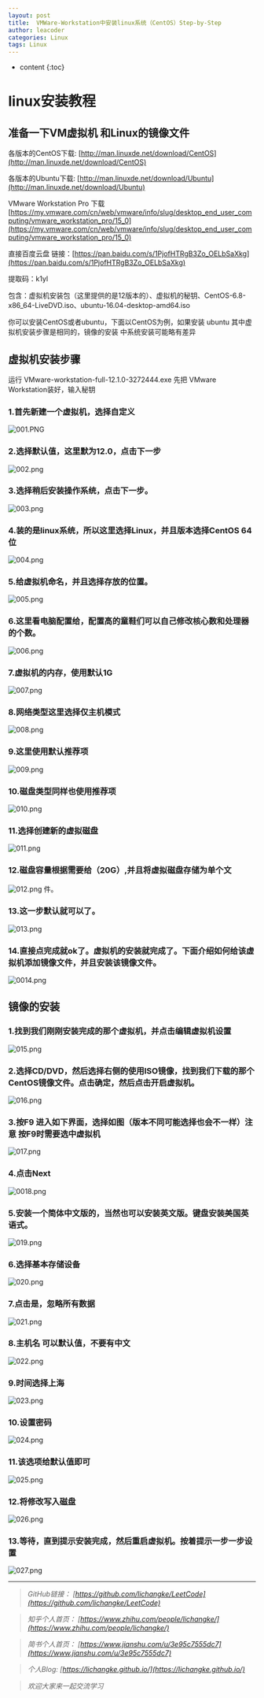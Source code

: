 ```yaml
---
layout: post
title: 	VMWare-Workstation中安装linux系统（CentOS）Step-by-Step
author: leacoder
categories: Linux 
tags: Linux
---
```


* content
{:toc}

# linux安装教程
## 准备一下VM虚拟机 和Linux的镜像文件

各版本的CentOS下载:
[http://man.linuxde.net/download/CentOS](http://man.linuxde.net/download/CentOS)

各版本的Ubuntu下载:
[http://man.linuxde.net/download/Ubuntu](http://man.linuxde.net/download/Ubuntu)

VMware Workstation Pro 下载 [https://my.vmware.com/cn/web/vmware/info/slug/desktop_end_user_computing/vmware_workstation_pro/15_0](https://my.vmware.com/cn/web/vmware/info/slug/desktop_end_user_computing/vmware_workstation_pro/15_0)

直接百度云盘 链接：[https://pan.baidu.com/s/1PjofHTRgB3Zo_OELbSaXkg](https://pan.baidu.com/s/1PjofHTRgB3Zo_OELbSaXkg)  

提取码：k1yl 

包含：虚拟机安装包（这里提供的是12版本的）、虚拟机的秘钥、CentOS-6.8-x86_64-LiveDVD.iso、ubuntu-16.04-desktop-amd64.iso

你可以安装CentOS或者ubuntu，下面以CentOS为例，如果安装 ubuntu 其中虚拟机安装步骤是相同的，镜像的安装 中系统安装可能略有差异

## 虚拟机安装步骤
运行 VMware-workstation-full-12.1.0-3272444.exe 先把 VMware Workstation装好，输入秘钥
### 1.首先新建一个虚拟机，选择自定义
![001.PNG](https://upload-images.jianshu.io/upload_images/16846478-c9ec9f405fcb6a22.PNG?imageMogr2/auto-orient/strip%7CimageView2/2/w/1240)
### 2.选择默认值，这里默为12.0，点击下一步
![002.png](https://upload-images.jianshu.io/upload_images/16846478-fd9cf87a829c3475.png?imageMogr2/auto-orient/strip%7CimageView2/2/w/1240)

### 3.选择稍后安装操作系统，点击下一步。
![003.png](https://upload-images.jianshu.io/upload_images/16846478-32d57c4b755e50f3.png?imageMogr2/auto-orient/strip%7CimageView2/2/w/1240)

### 4.装的是linux系统，所以这里选择Linux，并且版本选择CentOS 64位

![004.png](https://upload-images.jianshu.io/upload_images/16846478-818c0f4943040acb.png?imageMogr2/auto-orient/strip%7CimageView2/2/w/1240)

### 5.给虚拟机命名，并且选择存放的位置。
![005.png](https://upload-images.jianshu.io/upload_images/16846478-17c8d1035eef375f.png?imageMogr2/auto-orient/strip%7CimageView2/2/w/1240)

### 6.这里看电脑配置给，配置高的童鞋们可以自己修改核心数和处理器的个数。
![006.png](https://upload-images.jianshu.io/upload_images/16846478-2052fe72999479ec.png?imageMogr2/auto-orient/strip%7CimageView2/2/w/1240)

### 7.虚拟机的内存，使用默认1G
![007.png](https://upload-images.jianshu.io/upload_images/16846478-30b0945c63a2e4c3.png?imageMogr2/auto-orient/strip%7CimageView2/2/w/1240)

### 8.网络类型这里选择仅主机模式
![008.png](https://upload-images.jianshu.io/upload_images/16846478-89249a7ca581433d.png?imageMogr2/auto-orient/strip%7CimageView2/2/w/1240)

### 9.这里使用默认推荐项
![009.png](https://upload-images.jianshu.io/upload_images/16846478-c17d46ce0b4e602b.png?imageMogr2/auto-orient/strip%7CimageView2/2/w/1240)

### 10.磁盘类型同样也使用推荐项
![010.png](https://upload-images.jianshu.io/upload_images/16846478-90e4f8a55721d2b9.png?imageMogr2/auto-orient/strip%7CimageView2/2/w/1240)

### 11.选择创建新的虚拟磁盘
![011.png](https://upload-images.jianshu.io/upload_images/16846478-45ee8fba60164a3a.png?imageMogr2/auto-orient/strip%7CimageView2/2/w/1240)

### 12.磁盘容量根据需要给（20G）,并且将虚拟磁盘存储为单个文
![012.png](https://upload-images.jianshu.io/upload_images/16846478-c1456626c74d079d.png?imageMogr2/auto-orient/strip%7CimageView2/2/w/1240)
件。
### 13.这一步默认就可以了。
![013.png](https://upload-images.jianshu.io/upload_images/16846478-b80c8604178dd5a7.png?imageMogr2/auto-orient/strip%7CimageView2/2/w/1240)

### 14.直接点完成就ok了。虚拟机的安装就完成了。下面介绍如何给该虚拟机添加镜像文件，并且安装该镜像文件。

![0014.png](https://upload-images.jianshu.io/upload_images/16846478-cefaf115a6d69c15.png?imageMogr2/auto-orient/strip%7CimageView2/2/w/1240)

## 镜像的安装

### 1.找到我们刚刚安装完成的那个虚拟机，并点击编辑虚拟机设置
![015.png](https://upload-images.jianshu.io/upload_images/16846478-8e65c2841b02bca1.png?imageMogr2/auto-orient/strip%7CimageView2/2/w/1240)

### 2.选择CD/DVD，然后选择右侧的使用ISO镜像，找到我们下载的那个CentOS镜像文件。点击确定，然后点击开启虚拟机。

![016.png](https://upload-images.jianshu.io/upload_images/16846478-ec1dbd428ed49f50.png?imageMogr2/auto-orient/strip%7CimageView2/2/w/1240)

### 3.按F9 进入如下界面，选择如图（版本不同可能选择也会不一样）注意 按F9时需要选中虚拟机
![017.png](https://upload-images.jianshu.io/upload_images/16846478-8ba95c5bb27b0efe.png?imageMogr2/auto-orient/strip%7CimageView2/2/w/1240)

### 4.点击Next
![0018.png](https://upload-images.jianshu.io/upload_images/16846478-782a14e9cc0d4c31.png?imageMogr2/auto-orient/strip%7CimageView2/2/w/1240)
### 5.安装一个简体中文版的，当然也可以安装英文版。键盘安装美国英语式。

![019.png](https://upload-images.jianshu.io/upload_images/16846478-d4cd94b08ae79e12.png?imageMogr2/auto-orient/strip%7CimageView2/2/w/1240)

### 6.选择基本存储设备

![020.png](https://upload-images.jianshu.io/upload_images/16846478-ae139ece437a6e77.png?imageMogr2/auto-orient/strip%7CimageView2/2/w/1240)

### 7.点击是，忽略所有数据

![021.png](https://upload-images.jianshu.io/upload_images/16846478-3dba4f4ac32a7d7c.png?imageMogr2/auto-orient/strip%7CimageView2/2/w/1240)
### 8.主机名 可以默认值，不要有中文

![022.png](https://upload-images.jianshu.io/upload_images/16846478-3a7f47c998b7fe1a.png?imageMogr2/auto-orient/strip%7CimageView2/2/w/1240)

### 9.时间选择上海

![023.png](https://upload-images.jianshu.io/upload_images/16846478-ea0538085383e0ae.png?imageMogr2/auto-orient/strip%7CimageView2/2/w/1240)

### 10.设置密码

![024.png](https://upload-images.jianshu.io/upload_images/16846478-8c07606c2019b923.png?imageMogr2/auto-orient/strip%7CimageView2/2/w/1240)

### 11.该选项给默认值即可
![025.png](https://upload-images.jianshu.io/upload_images/16846478-dc62725a62bb26f1.png?imageMogr2/auto-orient/strip%7CimageView2/2/w/1240)
### 12.将修改写入磁盘
![026.png](https://upload-images.jianshu.io/upload_images/16846478-cc22925f4992a4e4.png?imageMogr2/auto-orient/strip%7CimageView2/2/w/1240)


### 13.等待，直到提示安装完成，然后重启虚拟机。按着提示一步一步设置

![027.png](https://upload-images.jianshu.io/upload_images/16846478-06755f3aaa094b40.png?imageMogr2/auto-orient/strip%7CimageView2/2/w/1240)


----
>*GitHub链接：*
>*[https://github.com/lichangke/LeetCode](https://github.com/lichangke/LeetCode)*

>*知乎个人首页：*
>*[https://www.zhihu.com/people/lichangke/](https://www.zhihu.com/people/lichangke/)*

>*简书个人首页：*
>*[https://www.jianshu.com/u/3e95c7555dc7](https://www.jianshu.com/u/3e95c7555dc7)*

>*个人Blog:*
>*[https://lichangke.github.io/](https://lichangke.github.io/)*

>*欢迎大家来一起交流学习*
